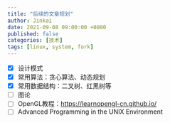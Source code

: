 ```yaml
---
title: "后续的文章规划"
author: Jinkai
date: 2021-09-08 09:00:00 +0800
published: false
categories: [技术]
tags: [linux, system, fork]
---
```


- [x] 设计模式
- [x] 常用算法：贪心算法、动态规划
- [x] 常用数据结构：二叉树、红黑树等
- [ ] 图论
- [ ] OpenGL教程：<https://learnopengl-cn.github.io/>
- [ ] Advanced Programming in the UNIX Environment
